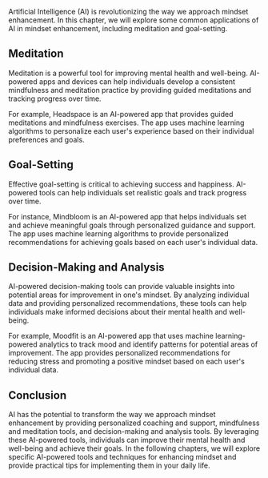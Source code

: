 
Artificial Intelligence (AI) is revolutionizing the way we approach mindset enhancement. In this chapter, we will explore some common applications of AI in mindset enhancement, including meditation and goal-setting.

Meditation
----------

Meditation is a powerful tool for improving mental health and well-being. AI-powered apps and devices can help individuals develop a consistent mindfulness and meditation practice by providing guided meditations and tracking progress over time.

For example, Headspace is an AI-powered app that provides guided meditations and mindfulness exercises. The app uses machine learning algorithms to personalize each user's experience based on their individual preferences and goals.

Goal-Setting
------------

Effective goal-setting is critical to achieving success and happiness. AI-powered tools can help individuals set realistic goals and track progress over time.

For instance, Mindbloom is an AI-powered app that helps individuals set and achieve meaningful goals through personalized guidance and support. The app uses machine learning algorithms to provide personalized recommendations for achieving goals based on each user's individual data.

Decision-Making and Analysis
----------------------------

AI-powered decision-making tools can provide valuable insights into potential areas for improvement in one's mindset. By analyzing individual data and providing personalized recommendations, these tools can help individuals make informed decisions about their mental health and well-being.

For example, Moodfit is an AI-powered app that uses machine learning-powered analytics to track mood and identify patterns for potential areas of improvement. The app provides personalized recommendations for reducing stress and promoting a positive mindset based on each user's individual data.

Conclusion
----------

AI has the potential to transform the way we approach mindset enhancement by providing personalized coaching and support, mindfulness and meditation tools, and decision-making and analysis tools. By leveraging these AI-powered tools, individuals can improve their mental health and well-being and achieve their goals. In the following chapters, we will explore specific AI-powered tools and techniques for enhancing mindset and provide practical tips for implementing them in your daily life.
